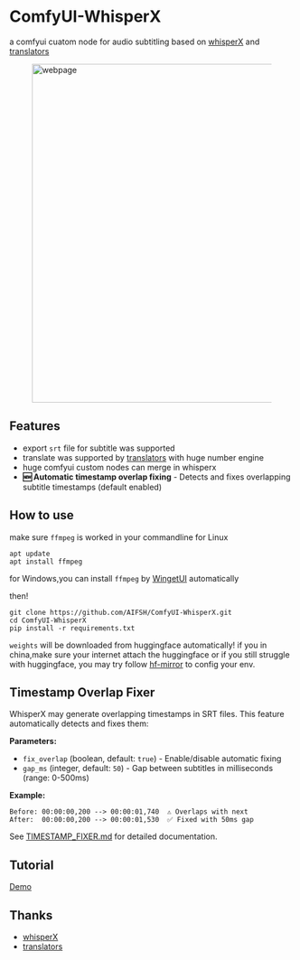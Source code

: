 # ComfyUI-WhisperX
a comfyui cuatom node for audio subtitling based on [whisperX](https://github.com/m-bain/whisperX.git) and [translators](https://github.com/UlionTse/translators)
<div>
  <figure>
  <img alt='webpage' src="web.png?raw=true" width="600px"/>
  <figure>
</div>

## Features
- export `srt` file for subtitle was supported
- translate was supported by [translators](https://github.com/UlionTse/translators) with huge number engine
- huge comfyui custom nodes can merge in whisperx
- **🆕 Automatic timestamp overlap fixing** - Detects and fixes overlapping subtitle timestamps (default enabled)

## How to use
make sure `ffmpeg` is worked in your commandline
for Linux
```
apt update
apt install ffmpeg
```
for Windows,you can install `ffmpeg` by [WingetUI](https://github.com/marticliment/WingetUI) automatically

then!
```
git clone https://github.com/AIFSH/ComfyUI-WhisperX.git
cd ComfyUI-WhisperX
pip install -r requirements.txt
```
`weights` will be downloaded from huggingface automatically! if you in china,make sure your internet attach the huggingface
or if you still struggle with huggingface, you may try follow [hf-mirror](https://hf-mirror.com/) to config your env.

## Timestamp Overlap Fixer

WhisperX may generate overlapping timestamps in SRT files. This feature automatically detects and fixes them:

**Parameters:**
- `fix_overlap` (boolean, default: `true`) - Enable/disable automatic fixing
- `gap_ms` (integer, default: `50`) - Gap between subtitles in milliseconds (range: 0-500ms)

**Example:**
```
Before: 00:00:00,200 --> 00:00:01,740  ⚠️ Overlaps with next
After:  00:00:00,200 --> 00:00:01,530  ✅ Fixed with 50ms gap
```

See [TIMESTAMP_FIXER.md](TIMESTAMP_FIXER.md) for detailed documentation.

## Tutorial
[Demo](https://www.bilibili.com/video/BV19i421y7jb/)


## Thanks
- [whisperX](https://github.com/m-bain/whisperX.git)
- [translators](https://github.com/UlionTse/translators)
